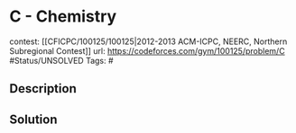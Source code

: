 # C - Chemistry

contest: [[CFICPC/100125/100125|2012-2013 ACM-ICPC, NEERC, Northern Subregional Contest]]
url: https://codeforces.com/gym/100125/problem/C
#Status/UNSOLVED
Tags: #

## Description

## Solution

